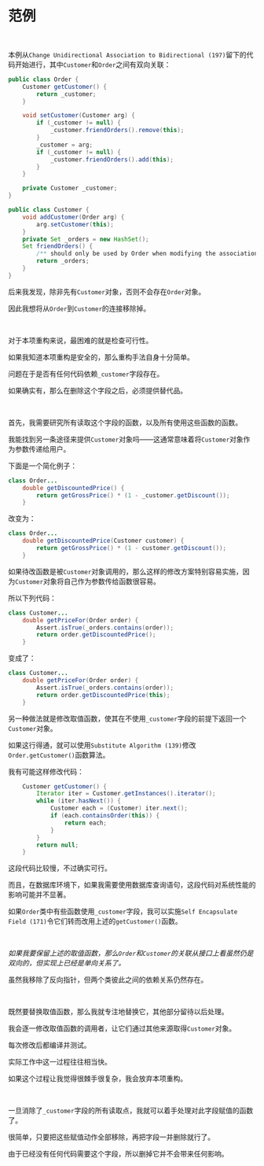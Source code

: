 # 范例

<br>

本例从`Change Unidirectional Association to Bidirectional (197)`留下的代码开始进行，其中`Customer`和`Order`之间有双向关联：

```java
public class Order {
    Customer getCustomer() {
        return _customer;
    }

    void setCustomer(Customer arg) {
        if (_customer != null) {
            _customer.friendOrders().remove(this);
        }
        _customer = arg;
        if (_customer != null) {
            _customer.friendOrders().add(this);
        }
    }

    private Customer _customer;
}

public class Customer {
    void addCustomer(Order arg) {
        arg.setCustomer(this);
    }
    private Set _orders = new HashSet();
    Set friendOrders() {
        /** should only be used by Order when modifying the association */
        return _orders;
    }
}
```

后来我发现，除非先有`Customer`对象，否则不会存在`Order`对象。

因此我想将从`Order`到`Customer`的连接移除掉。

<br>

对于本项重构来说，最困难的就是检查可行性。

如果我知道本项重构是安全的，那么重构手法自身十分简单。

问题在于是否有任何代码依赖`_customer`字段存在。

如果确实有，那么在删除这个字段之后，必须提供替代品。

<br>

首先，我需要研究所有读取这个字段的函数，以及所有使用这些函数的函数。

我能找到另一条途径来提供`Customer`对象吗——这通常意味着将`Customer`对象作为参数传递给用户。

下面是一个简化例子：

```java
class Order...
    double getDiscountedPrice() {
        return getGrossPrice() * (1 - _customer.getDiscount());
    }
```

改变为：

```java
class Order...
    double getDiscountedPrice(Customer customer) {
        return getGrossPrice() * (1 - customer.getDiscount());
    }
```

如果待改函数是被`Customer`对象调用的，那么这样的修改方案特别容易实施，因为`Customer`对象将自己作为参数传给函数很容易。

所以下列代码：

```java
class Customer...
    double getPriceFor(Order order) {
        Assert.isTrue(_orders.contains(order));
        return order.getDiscountedPrice();
    }
```

变成了：

```java
class Customer...
    double getPriceFor(Order order) {
        Assert.isTrue(_orders.contains(order));
        return order.getDiscountedPrice(this);
    }
```

另一种做法就是修改取值函数，使其在不使用`_customer`字段的前提下返回一个`Customer`对象。

如果这行得通，就可以使用`Substitute Algorithm (139)`修改 `Order.getCustomer()`函数算法。

我有可能这样修改代码：

```java
    Customer getCustomer() {
        Iterator iter = Customer.getInstances().iterator();
        while (iter.hasNext()) {
            Customer each = (Customer) iter.next();
            if (each.containsOrder(this)) {
                return each;
            }
        }
        return null;
    }
```

这段代码比较慢，不过确实可行。

而且，在数据库环境下，如果我需要使用数据库查询语句，这段代码对系统性能的影响可能并不显著。

如果`Order`类中有些函数使用`_customer`字段，我可以实施`Self Encapsulate Field (171)`令它们转而改用上述的`getCustomer()`函数。

<br>

_如果我要保留上述的取值函数，那么`Order`和`Customer`的关联从接口上看虽然仍是双向的，但实现上已经是单向关系了。_

虽然我移除了反向指针，但两个类彼此之间的依赖关系仍然存在。

<br>

既然要替换取值函数，那么我就专注地替换它，其他部分留待以后处理。

我会逐一修改取值函数的调用者，让它们通过其他来源取得`Customer`对象。

每次修改后都编译并测试。

实际工作中这一过程往往相当快。

如果这个过程让我觉得很棘手很复杂，我会放弃本项重构。

<br>

一旦消除了`_customer`字段的所有读取点，我就可以着手处理对此字段赋值的函数了。

很简单，只要把这些赋值动作全部移除，再把字段一并删除就行了。

由于已经没有任何代码需要这个字段，所以删掉它并不会带来任何影响。

<br>

